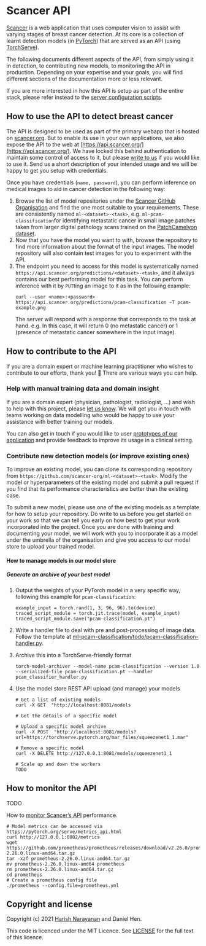 # Scancer API

[Scancer](https://scancer.org/) is a web application that uses
computer vision to assist with varying stages of breast cancer
detection. At its core is a collection of learnt detection models (in
[PyTorch](https://pytorch.org)) that are served as an API (using
[TorchServe](https://pytorch.org/serve/)).

The following documents different aspects of the API, from simply
using it in detection, to contributing new models, to monitoring the
API in production. Depending on your expertise and your goals, you
will find different sections of the documentation more or less
relevant.

If you are more interested in how this API is setup as part of the
entire stack, please refer instead to the [server configuration
scripts](https://github.com/scancer-org/setup/).

## How to use the API to detect breast cancer

The API is designed to be used as part of the primary webapp that is
hosted on [scancer.org](https://scancer.org/). But to enable its use
in your own applications, we also expose the API to the web at
[https://api.scancer.org/](https://api.scancer.org/). We have locked
this behind authentication to maintain some control of access to it,
but please [write to us][email] if you would like to use it. Send us a
short description of your intended usage and we will be happy to get
you setup with credentials.

Once you have credentials (`name, password`), you can perform
inference on medical images to aid in cancer detection in the
following way:

1. Browse the list of model repositories under the [Scancer GitHub
   Organisation](https://github.com/scancer-org/) and find the one
   most suitable to your requirements. These are consistently named
   `ml-<dataset>-<task>`, e.g. `ml-pcam-classification`for identifying
   metastatic cancer in small image patches taken from larger digital
   pathology scans trained on the [PatchCamelyon
   dataset](https://github.com/basveeling/pcam).
2. Now that you have the model you want to with, browse the repository
   to find more information about the format of the input images. The
   model repository will also contain test images for you to
   experiment with the API.
3. The endpoint you need to access for this model is systematically
   named `https://api.scancer.org/predictions/<dataset>-<task>`, and it
   always contains our best performing model for this task. You can
   perform inference with it by `PUT`ting an image to it as in the
   following example:
   ````
   curl --user <name>:<password> https://api.scancer.org/predictions/pcam-classification -T pcam-example.png
   ````
   The server will respond with a response that corresponds to the
   task at hand. e.g. In this case, it will return 0 (no metastatic
   cancer) or 1 (presence of metastatic cancer somewhere in the input
   image).

## How to contribute to the API

If you are a domain expert or machine learning practitioner who wishes
to contribute to our efforts, thank you! 🙏 There are various ways you
can help.

### Help with manual training data and domain insight

If you are a domain expert (physician, pathologist, radiologist, ...)
and wish to help with this project, please [let us know][email]. We
will get you in touch with teams working on data modelling who would
be happy to use your assistance with better training our models.

You can also get in touch if you would like to user [prototypes of our
application](https://scancer.org/) and provide feedback to improve its
usage in a clinical setting.

### Contribute new detection models (or improve existing ones)

To improve an existing model, you can clone its corresponding
repository from
`https://github.com/scancer-org/ml-<dataset>-<task>`. Modify the model
or hyperparameters of the existing model and submit a pull request if
you find that its performance characteristics are better than the
existing case.

To submit a new model, please use one of the existing models as a
template for how to setup your repository. Do write to us before you
get started on your work so that we can tell you early on how best to
get your work incorporated into the project. Once you are done with
training and documenting your model, we will work with you to
incorporate it as a model under the umbrella of the organisation and
give you access to our model store to upload your trained model.

#### How to manage models in our model store

##### Generate an archive of your best model

1. Output the weights of your PyTorch model in a very specific way,
   following this example for `pcam-classification`:
   ````
   example_input = torch.rand(1, 3, 96, 96).to(device)
   traced_script_module = torch.jit.trace(model, example_input)
   traced_script_module.save("pcam-classification.pt")
   ````

2. Write a handler file to deal with pre and post-processing of image
   data. Follow the template at
   [ml-pcam-classification/todo/pcam-classification-handler.py](TODO).

3. Archive this into a TorchServe-friendly format

   ````
   torch-model-archiver --model-name pcam-classification --version 1.0 --serialized-file pcam-classification.pt --handler pcam_classifier_handler.py
   ````

4. Use the model store REST API upload (and manage) your models

   ````
   # Get a list of existing models
   curl -X GET  "http://localhost:8081/models

   # Get the details of a specific model

   # Upload a specific model archive
   curl -X POST  "http://localhost:8081/models?url=https://torchserve.pytorch.org/mar_files/squeezenet1_1.mar"

   # Remove a specific model
   curl -X DELETE http://127.0.0.1:8081/models/squeezenet1_1

   # Scale up and down the workers
   TODO
   ````

## How to monitor the API

TODO

How to [monitor Scancer’s API](https://monitoring.scancer.org/)
performance.

````
# Model metrics can be accessed via https://pytorch.org/serve/metrics_api.html
curl http://127.0.0.1:8082/metrics
wget https://github.com/prometheus/prometheus/releases/download/v2.26.0/prometheus-2.26.0.linux-amd64.tar.gz
tar -xzf prometheus-2.26.0.linux-amd64.tar.gz
mv prometheus-2.26.0.linux-amd64 prometheus
rm prometheus-2.26.0.linux-amd64.tar.gz
cd prometheus
# Create a prometheus config file
./prometheus --config.file=prometheus.yml
````

## Copyright and license

Copyright (c) 2021 [Harish Narayanan](https://harishnarayanan.org) and
Daniel Hen.

This code is licenced under the MIT Licence. See
[LICENSE](https://github.com/scancer-org/api/blob/main/LICENSE) for
the full text of this licence.

[email]: mailto:mail@harishnarayanan.org
